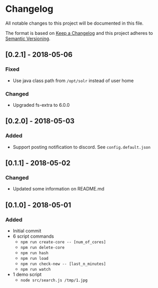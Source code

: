# Changelog
All notable changes to this project will be documented in this file.

The format is based on [Keep a Changelog](http://keepachangelog.com/en/1.0.0/)
and this project adheres to [Semantic Versioning](http://semver.org/spec/v2.0.0.html).


## [0.2.1] - 2018-05-06
### Fixed
- Use java class path from `/opt/solr` instead of user home

### Changed
- Upgraded fs-extra to 6.0.0

## [0.2.0] - 2018-05-03
### Added
- Support posting notification to discord. See `config.default.json`

## [0.1.1] - 2018-05-02
### Changed
- Updated some information on README.md

## [0.1.0] - 2018-05-01
### Added
- Initial commit
- 6 script commands
  - `npm run create-core -- [num_of_cores]`
  - `npm run delete-core`
  - `npm run hash`
  - `npm run load`
  - `npm run check-new -- [last_n_minutes]`
  - `npm run watch`
- 1 demo script
  - `node src/search.js /tmp/1.jpg`
